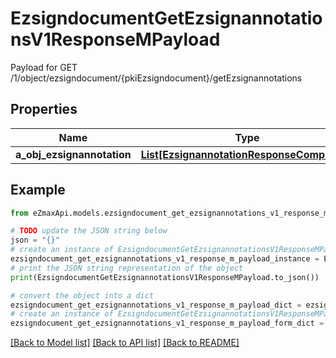 # EzsigndocumentGetEzsignannotationsV1ResponseMPayload

Payload for GET /1/object/ezsigndocument/{pkiEzsigndocument}/getEzsignannotations

## Properties

Name | Type | Description | Notes
------------ | ------------- | ------------- | -------------
**a_obj_ezsignannotation** | [**List[EzsignannotationResponseCompound]**](EzsignannotationResponseCompound.md) |  | 

## Example

```python
from eZmaxApi.models.ezsigndocument_get_ezsignannotations_v1_response_m_payload import EzsigndocumentGetEzsignannotationsV1ResponseMPayload

# TODO update the JSON string below
json = "{}"
# create an instance of EzsigndocumentGetEzsignannotationsV1ResponseMPayload from a JSON string
ezsigndocument_get_ezsignannotations_v1_response_m_payload_instance = EzsigndocumentGetEzsignannotationsV1ResponseMPayload.from_json(json)
# print the JSON string representation of the object
print(EzsigndocumentGetEzsignannotationsV1ResponseMPayload.to_json())

# convert the object into a dict
ezsigndocument_get_ezsignannotations_v1_response_m_payload_dict = ezsigndocument_get_ezsignannotations_v1_response_m_payload_instance.to_dict()
# create an instance of EzsigndocumentGetEzsignannotationsV1ResponseMPayload from a dict
ezsigndocument_get_ezsignannotations_v1_response_m_payload_form_dict = ezsigndocument_get_ezsignannotations_v1_response_m_payload.from_dict(ezsigndocument_get_ezsignannotations_v1_response_m_payload_dict)
```
[[Back to Model list]](../README.md#documentation-for-models) [[Back to API list]](../README.md#documentation-for-api-endpoints) [[Back to README]](../README.md)


